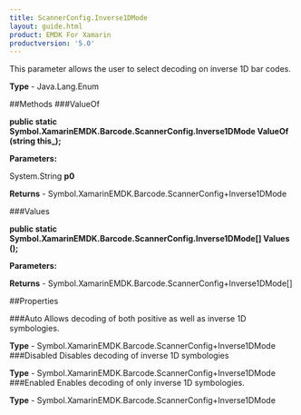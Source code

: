 ```yaml
---
title: ScannerConfig.Inverse1DMode
layout: guide.html
product: EMDK For Xamarin 
productversion: '5.0' 
---
```

This parameter allows the user to select decoding on inverse 1D bar codes.

**Type** - Java.Lang.Enum

##Methods
###ValueOf

**public static Symbol.XamarinEMDK.Barcode.ScannerConfig.Inverse1DMode ValueOf (string this_);**


        

**Parameters:**

System.String **p0** 

**Returns** - Symbol.XamarinEMDK.Barcode.ScannerConfig+Inverse1DMode

###Values

**public static Symbol.XamarinEMDK.Barcode.ScannerConfig.Inverse1DMode[] Values ();**


        

**Parameters:**

**Returns** - Symbol.XamarinEMDK.Barcode.ScannerConfig+Inverse1DMode[]

##Properties

###Auto
Allows decoding of both positive as well as inverse 1D symbologies.

**Type** - Symbol.XamarinEMDK.Barcode.ScannerConfig+Inverse1DMode
###Disabled
Disables decoding of inverse 1D symbologies

**Type** - Symbol.XamarinEMDK.Barcode.ScannerConfig+Inverse1DMode
###Enabled
Enables decoding of only inverse 1D symbologies.

**Type** - Symbol.XamarinEMDK.Barcode.ScannerConfig+Inverse1DMode
